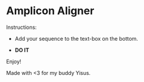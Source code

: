 # Amplicon Aligner

Instructions:

* Add your sequence to the text-box on the bottom.

* **DO IT**

Enjoy!

Made with <3 for my buddy Yisus.

